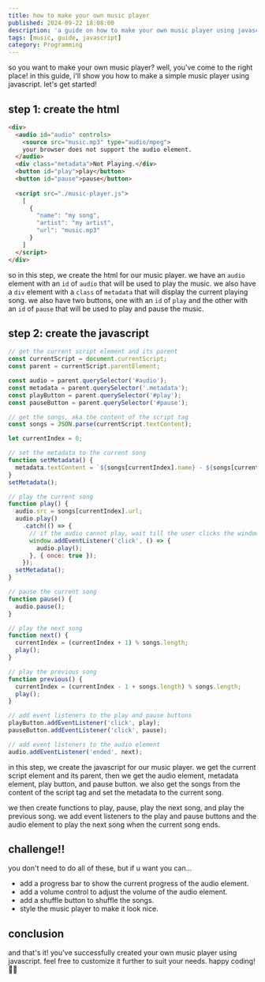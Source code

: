```yaml
---
title: how to make your own music player
published: 2024-09-22 18:08:00
description: 'a guide on how to make your own music player using javascript'
tags: [music, guide, javascript]
category: Programming
---
```


so you want to make your own music player? well, you've come to the right place! in this guide, i'll show you how to make a simple music player using javascript. let's get started!

## step 1: create the html

```html
<div>
  <audio id="audio" controls>
    <source src="music.mp3" type="audio/mpeg">
    your browser does not support the audio element.
  </audio>
  <div class="metadata">Not Playing.</div>
  <button id="play">play</button>
  <button id="pause">pause</button>
  
  <script src="./music-player.js">
    [
      {
        "name": "my song",
        "artist": "my artist",
        "url": "music.mp3"
      }
    ]
  </script>
</div>
```

so in this step, we create the html for our music player. we have an `audio` element with an `id` of `audio` that will be used to play the music. we also have a `div` element with a `class` of `metadata` that will display the current playing song. we also have two buttons, one with an `id` of `play` and the other with an `id` of `pause` that will be used to play and pause the music.

## step 2: create the javascript

```javascript
// get the current script element and its parent
const currentScript = document.currentScript;
const parent = currentScript.parentElement;

const audio = parent.querySelector('#audio');
const metadata = parent.querySelector('.metadata');
const playButton = parent.querySelector('#play');
const pauseButton = parent.querySelector('#pause');

// get the songs, aka the content of the script tag
const songs = JSON.parse(currentScript.textContent);

let currentIndex = 0;

// set the metadata to the current song
function setMetadata() {
  metadata.textContent = `${songs[currentIndex].name} - ${songs[currentIndex].artist}`;
}
setMetadata();

// play the current song
function play() {
  audio.src = songs[currentIndex].url;
  audio.play()
    .catch(() => {
      // if the audio cannot play, wait till the user clicks the window
      window.addEventListener('click', () => {
        audio.play();
      }, { once: true });
    });
  setMetadata();
}

// pause the current song
function pause() {
  audio.pause();
}

// play the next song
function next() {
  currentIndex = (currentIndex + 1) % songs.length;
  play();
}

// play the previous song
function previous() {
  currentIndex = (currentIndex - 1 + songs.length) % songs.length;
  play();
}

// add event listeners to the play and pause buttons
playButton.addEventListener('click', play);
pauseButton.addEventListener('click', pause);

// add event listeners to the audio element
audio.addEventListener('ended', next);
```

in this step, we create the javascript for our music player. we get the current script element and its parent, then we get the audio element, metadata element, play button, and pause button. we also get the songs from the content of the script tag and set the metadata to the current song.

we then create functions to play, pause, play the next song, and play the previous song. we add event listeners to the play and pause buttons and the audio element to play the next song when the current song ends.

## challenge!!

you don't need to do all of these, but if u want you can...

- add a progress bar to show the current progress of the audio element.
- add a volume control to adjust the volume of the audio element.
- add a shuffle button to shuffle the songs.
- style the music player to make it look nice.

## conclusion

and that's it! you've successfully created your own music player using javascript. feel free to customize it further to suit your needs. happy coding! 🎵🎶